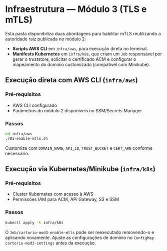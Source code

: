 # Infraestrutura — Módulo 3 (TLS e mTLS)

Esta pasta disponibiliza duas abordagens para habilitar mTLS reutilizando a
autoridade raiz publicada no módulo 2:

- **Scripts AWS CLI** em `infra/aws`, para execução direta no terminal.
- **Manifests Kubernetes** em `infra/k8s`, que criam um `Job` responsável por
  gerar o truststore, solicitar o certificado ACM e configurar o mapeamento do
  domínio customizado (compatível com Minikube).

## Execução direta com AWS CLI (`infra/aws`)

### Pré-requisitos
- AWS CLI configurado
- Parâmetros do módulo 2 disponíveis no SSM/Secrets Manager

### Passos

```bash
cd infra/aws
./01-enable-mtls.sh
```

Customize com `DOMAIN_NAME`, `API_ID`, `TRUST_BUCKET` e `CERT_ARN` conforme
necessário.

## Execução via Kubernetes/Minikube (`infra/k8s`)

### Pré-requisitos
- Cluster Kubernetes com acesso à AWS
- Permissões IAM para ACM, API Gateway, S3 e SSM

### Passos

```bash
kubectl apply -k infra/k8s
```

O `Job/cartorio-mod3-enable-mtls` pode ser reexecutado removendo-o e aplicando
novamente. Ajuste as configurações de domínio no `ConfigMap`
`cartorio-mod3-settings` antes da execução.
